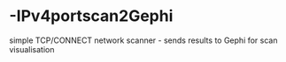 # -IPv4portscan2Gephi
simple TCP/CONNECT network scanner - sends results to Gephi for scan visualisation
